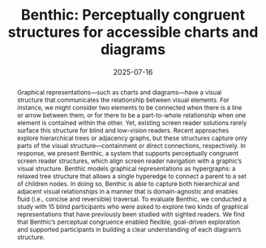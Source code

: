 ---
title: "Benthic: Perceptually congruent structures for accessible charts and diagrams"
slug: benthic-assets-2025
date: 2025-07-16
authors: C. Mei; J. Pollock; D. Hajas; J. Zong; A. Satyanarayan
venue: Proceedings of the 27th ACM SIGACCESS Conference on Computers and Accessibility (ASSETS ’25). Association for Computing Machinery
year: 2025
doi: 10.1145/3663547.3746342
pdf_url: /assets/papers/benthic-assets-2025.pdf
tags:
  - representational-productivity-tools
abstract: >
  Graphical representations—such as charts and diagrams—have a visual structure that communicates the relationship between visual elements. For instance, we might consider two elements to be connected when there is a line or arrow between them, or for there to be a part-to-whole relationship when one element is contained within the other. Yet, existing screen reader solutions rarely surface this structure for blind and low-vision readers. Recent approaches explore hierarchical trees or adjacency graphs, but these structures capture only parts of the visual structure—containment or direct connections, respectively. In response, we present Benthic, a system that supports perceptually congruent screen reader structures, which align screen reader navigation with a graphic’s visual structure. Benthic models graphical representations as hypergraphs: a relaxed tree structure that allows a single hyperedge to connect a parent to a set of children nodes. In doing so, Benthic is able to capture both hierarchical and adjacent visual relationships in a manner that is domain-agnostic and enables fluid (i.e., concise and reversible) traversal. To evaluate Benthic, we conducted a study with 15 blind participants who were asked to explore two kinds of graphical representations that have previously been studied with sighted readers. We find that Benthic’s perceptual congruence enabled flexible, goal-driven exploration and supported participants in building a clear understanding of each diagram’s structure.
---